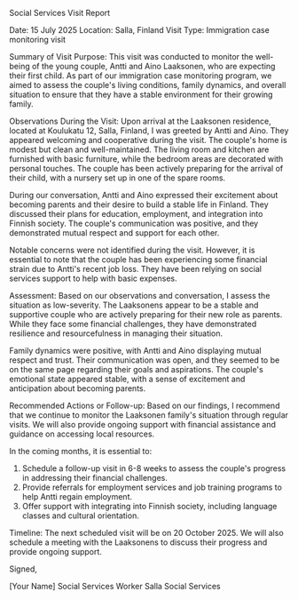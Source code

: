 Social Services Visit Report

Date: 15 July 2025
Location: Salla, Finland
Visit Type: Immigration case monitoring visit

Summary of Visit Purpose:
This visit was conducted to monitor the well-being of the young couple, Antti and Aino Laaksonen, who are expecting their first child. As part of our immigration case monitoring program, we aimed to assess the couple's living conditions, family dynamics, and overall situation to ensure that they have a stable environment for their growing family.

Observations During the Visit:
Upon arrival at the Laaksonen residence, located at Koulukatu 12, Salla, Finland, I was greeted by Antti and Aino. They appeared welcoming and cooperative during the visit. The couple's home is modest but clean and well-maintained. The living room and kitchen are furnished with basic furniture, while the bedroom areas are decorated with personal touches. The couple has been actively preparing for the arrival of their child, with a nursery set up in one of the spare rooms.

During our conversation, Antti and Aino expressed their excitement about becoming parents and their desire to build a stable life in Finland. They discussed their plans for education, employment, and integration into Finnish society. The couple's communication was positive, and they demonstrated mutual respect and support for each other.

Notable concerns were not identified during the visit. However, it is essential to note that the couple has been experiencing some financial strain due to Antti's recent job loss. They have been relying on social services support to help with basic expenses.

Assessment:
Based on our observations and conversation, I assess the situation as low-severity. The Laaksonens appear to be a stable and supportive couple who are actively preparing for their new role as parents. While they face some financial challenges, they have demonstrated resilience and resourcefulness in managing their situation.

Family dynamics were positive, with Antti and Aino displaying mutual respect and trust. Their communication was open, and they seemed to be on the same page regarding their goals and aspirations. The couple's emotional state appeared stable, with a sense of excitement and anticipation about becoming parents.

Recommended Actions or Follow-up:
Based on our findings, I recommend that we continue to monitor the Laaksonen family's situation through regular visits. We will also provide ongoing support with financial assistance and guidance on accessing local resources.

In the coming months, it is essential to:

1. Schedule a follow-up visit in 6-8 weeks to assess the couple's progress in addressing their financial challenges.
2. Provide referrals for employment services and job training programs to help Antti regain employment.
3. Offer support with integrating into Finnish society, including language classes and cultural orientation.

Timeline:
The next scheduled visit will be on 20 October 2025. We will also schedule a meeting with the Laaksonens to discuss their progress and provide ongoing support.

Signed,

[Your Name]
Social Services Worker
Salla Social Services